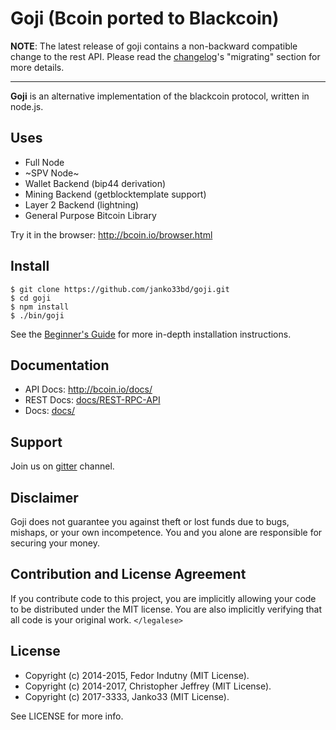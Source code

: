 # Goji (Bcoin ported to Blackcoin)

__NOTE__: The latest release of goji contains a non-backward compatible change
to the rest API. Please read the [changelog]'s "migrating" section for more
details.

---

**Goji** is an alternative implementation of the blackcoin protocol, written in
node.js.

## Uses

- Full Node
- ~SPV Node~
- Wallet Backend (bip44 derivation)
- Mining Backend (getblocktemplate support)
- Layer 2 Backend (lightning)
- General Purpose Bitcoin Library

Try it in the browser: http://bcoin.io/browser.html

## Install

```
$ git clone https://github.com/janko33bd/goji.git
$ cd goji
$ npm install
$ ./bin/goji
```

See the [Beginner's Guide][guide] for more in-depth installation instructions.

## Documentation

- API Docs: http://bcoin.io/docs/
- REST Docs: [docs/REST-RPC-API](docs/REST-RPC-API.md)
- Docs: [docs/](docs/README.md)

## Support

Join us on [gitter][gitter] channel.

## Disclaimer

Goji does not guarantee you against theft or lost funds due to bugs, mishaps,
or your own incompetence. You and you alone are responsible for securing your
money.

## Contribution and License Agreement

If you contribute code to this project, you are implicitly allowing your code
to be distributed under the MIT license. You are also implicitly verifying that
all code is your original work. `</legalese>`

## License

- Copyright (c) 2014-2015, Fedor Indutny (MIT License).
- Copyright (c) 2014-2017, Christopher Jeffrey (MIT License).
- Copyright (c) 2017-3333, Janko33 (MIT License).

See LICENSE for more info.

[purse]: https://purse.io
[guide]: https://github.com/bcoin-org/bcoin/blob/master/docs/Beginner's-Guide.md
[gitter]: https://slack-blackcoin.herokuapp.com/
[changelog]: https://github.com/bcoin-org/bcoin/blob/master/CHANGELOG.md
